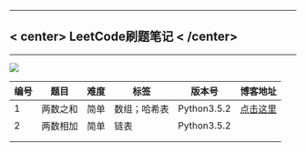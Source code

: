 ------

## < center> LeetCode刷题笔记 < /center>

<hr>

![](https://ss1.bdstatic.com/70cFuXSh_Q1YnxGkpoWK1HF6hhy/it/u=1028190633,3879017652&fm=15&gp=0.jpg)



| 编号 | 题目     | 难度 | 标签         | 版本号      | 博客地址                                                     |
| ---- | -------- | ---- | ------------ | ----------- | ------------------------------------------------------------ |
| 1    | 两数之和 | 简单 | 数组；哈希表 | Python3.5.2 | [点击这里](https://liuyang0001.github.io/2020/01/02/1-%E4%B8%A4%E6%95%B0%E4%B9%8B%E5%92%8C/) |
| 2    | 两数相加 | 简单 | 链表         | Python3.5.2 |                                                              |
|      |          |      |              |             |                                                              |
|      |          |      |              |             |                                                              |




